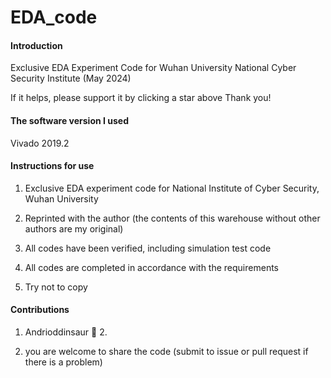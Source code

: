 # EDA_code

#### Introduction
Exclusive EDA Experiment Code for Wuhan University National Cyber Security Institute (May 2024)

If it helps, please support it by clicking a star above Thank you!

#### The software version I used
Vivado 2019.2


#### Instructions for use

1. Exclusive EDA experiment code for National Institute of Cyber Security, Wuhan University

2. Reprinted with the author (the contents of this warehouse without other authors are my original)

3. All codes have been verified, including simulation test code

4. All codes are completed in accordance with the requirements

5. Try not to copy

#### Contributions

1. Andrioddinsaur 🦖 2.

2. you are welcome to share the code (submit to issue or pull request if there is a problem)
